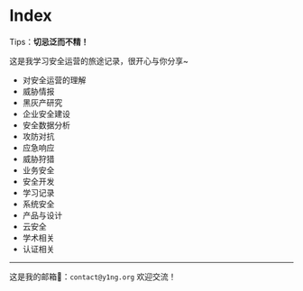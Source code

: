 # Index



Tips：**切忌泛而不精！**



这是我学习安全运营的旅途记录，很开心与你分享~

- 对安全运营的理解
- 威胁情报
- 黑灰产研究
- 企业安全建设
- 安全数据分析
- 攻防对抗
- 应急响应
- 威胁狩猎
- 业务安全
- 安全开发
- 学习记录
- 系统安全
- 产品与设计
- 云安全
- 学术相关
- 认证相关



---



这是我的邮箱📮：`contact@y1ng.org` 欢迎交流！
